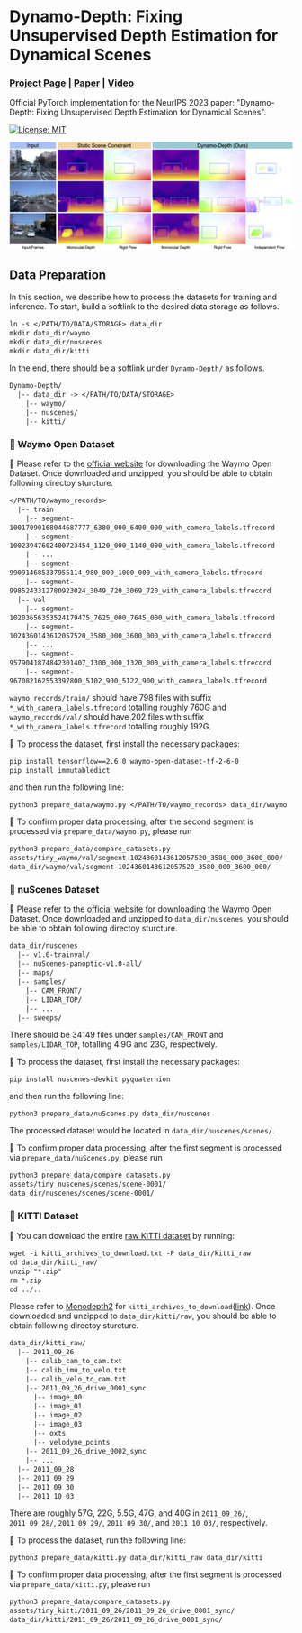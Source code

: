 # Dynamo-Depth: Fixing Unsupervised Depth Estimation for Dynamical Scenes
### [Project Page](https://dynamo-depth.github.io) | [Paper](https://arxiv.org/pdf/2310.18887.pdf) | [Video](https://youtu.be/zTmUaudo_5Q)

Official PyTorch implementation for the NeurIPS 2023 paper: "Dynamo-Depth: Fixing Unsupervised Depth Estimation for Dynamical Scenes".

<a href="#license"><img alt="License: MIT" src="https://img.shields.io/badge/license-MIT-blue.svg"/></a>  

![](../assets/teaser.png)

## Data Preparation

In this section, we describe how to process the datasets for training and inference. To start, build a softlink to the desired data storage as follows. 
```
ln -s </PATH/TO/DATA/STORAGE> data_dir
mkdir data_dir/waymo
mkdir data_dir/nuscenes
mkdir data_dir/kitti
```
In the end, there should be a softlink under `Dynamo-Depth/` as follows.
```
Dynamo-Depth/
  |-- data_dir -> </PATH/TO/DATA/STORAGE>
    |-- waymo/
    |-- nuscenes/
    |-- kitti/
```

### 💾 Waymo Open Dataset

🔹 Please refer to the [official website](https://waymo.com/open/) for downloading the Waymo Open Dataset. Once downloaded and unzipped, you should be able to obtain following directoy sturcture.
```
</PATH/TO/waymo_records>
  |-- train
    |-- segment-10017090168044687777_6380_000_6400_000_with_camera_labels.tfrecord
    |-- segment-10023947602400723454_1120_000_1140_000_with_camera_labels.tfrecord
    |-- ...
    |-- segment-990914685337955114_980_000_1000_000_with_camera_labels.tfrecord
    |-- segment-9985243312780923024_3049_720_3069_720_with_camera_labels.tfrecord
  |-- val
    |-- segment-10203656353524179475_7625_000_7645_000_with_camera_labels.tfrecord
    |-- segment-1024360143612057520_3580_000_3600_000_with_camera_labels.tfrecord
    |-- ...
    |-- segment-9579041874842301407_1300_000_1320_000_with_camera_labels.tfrecord
    |-- segment-967082162553397800_5102_900_5122_900_with_camera_labels.tfrecord
```
`waymo_records/train/` should have 798 files with suffix `*_with_camera_labels.tfrecord` totalling roughly 760G and `waymo_records/val/` should have 202 files with suffix `*_with_camera_labels.tfrecord` totalling roughly 192G.

🔹 To process the dataset, first install the necessary packages:
```
pip install tensorflow==2.6.0 waymo-open-dataset-tf-2-6-0
pip install immutabledict
```
and then run the following line:
```
python3 prepare_data/waymo.py </PATH/TO/waymo_records> data_dir/waymo
```

🔹 To confirm proper data processing, after the second segment is processed via `prepare_data/waymo.py`, please run 
```
python3 prepare_data/compare_datasets.py assets/tiny_waymo/val/segment-1024360143612057520_3580_000_3600_000/ data_dir/waymo/val/segment-1024360143612057520_3580_000_3600_000/ 
```


### 💾 nuScenes Dataset

🔹 Please refer to the [official website](https://www.nuscenes.org) for downloading the Waymo Open Dataset. Once downloaded and unzipped to `data_dir/nuscenes`, you should be able to obtain following directoy sturcture.
```
data_dir/nuscenes
  |-- v1.0-trainval/
  |-- nuScenes-panoptic-v1.0-all/
  |-- maps/
  |-- samples/
    |-- CAM_FRONT/
    |-- LIDAR_TOP/
    |-- ...
  |-- sweeps/
```
There should be 34149 files under `samples/CAM_FRONT` and `samples/LIDAR_TOP`, totalling 4.9G and 23G, respectively.

🔹 To process the dataset, first install the necessary packages:
```
pip install nuscenes-devkit pyquaternion
```
and then run the following line:
```
python3 prepare_data/nuScenes.py data_dir/nuscenes
```
The processed dataset would be located in `data_dir/nuscenes/scenes/`.

🔹 To confirm proper data processing, after the first segment is processed via `prepare_data/nuScenes.py`, please run 
```
python3 prepare_data/compare_datasets.py assets/tiny_nuscenes/scenes/scene-0001/ data_dir/nuscenes/scenes/scene-0001/
```


### 💾 KITTI Dataset

🔹 You can download the entire [raw KITTI dataset](http://www.cvlibs.net/datasets/kitti/raw_data.php) by running:
```
wget -i kitti_archives_to_download.txt -P data_dir/kitti_raw
cd data_dir/kitti_raw/
unzip "*.zip"
rm *.zip
cd ../..
```
Please refer to [Monodepth2](https://github.com/nianticlabs/monodepth2) for `kitti_archives_to_download`([link](https://github.com/nianticlabs/monodepth2/blob/b676244e5a1ca55564eb5d16ab521a48f823af31/splits/kitti_archives_to_download.txt)). Once downloaded and unzipped to `data_dir/kitti/raw`, you should be able to obtain following directoy sturcture.
```
data_dir/kitti_raw/
  |-- 2011_09_26
    |-- calib_cam_to_cam.txt
    |-- calib_imu_to_velo.txt
    |-- calib_velo_to_cam.txt
    |-- 2011_09_26_drive_0001_sync
      |-- image_00
      |-- image_01
      |-- image_02
      |-- image_03
      |-- oxts
      |-- velodyne_points
    |-- 2011_09_26_drive_0002_sync
    |-- ...
  |-- 2011_09_28
  |-- 2011_09_29
  |-- 2011_09_30
  |-- 2011_10_03
```
There are roughly 57G, 22G, 5.5G, 47G, and 40G in `2011_09_26/`, `2011_09_28/`, `2011_09_29/`, `2011_09_30/`, and `2011_10_03/`, respectively.

🔹 To process the dataset, run the following line:
```
python3 prepare_data/kitti.py data_dir/kitti_raw data_dir/kitti
```

🔹 To confirm proper data processing, after the first segment is processed via `prepare_data/kitti.py`, please run 
```
python3 prepare_data/compare_datasets.py assets/tiny_kitti/2011_09_26/2011_09_26_drive_0001_sync/ data_dir/kitti/2011_09_26/2011_09_26_drive_0001_sync/
```
